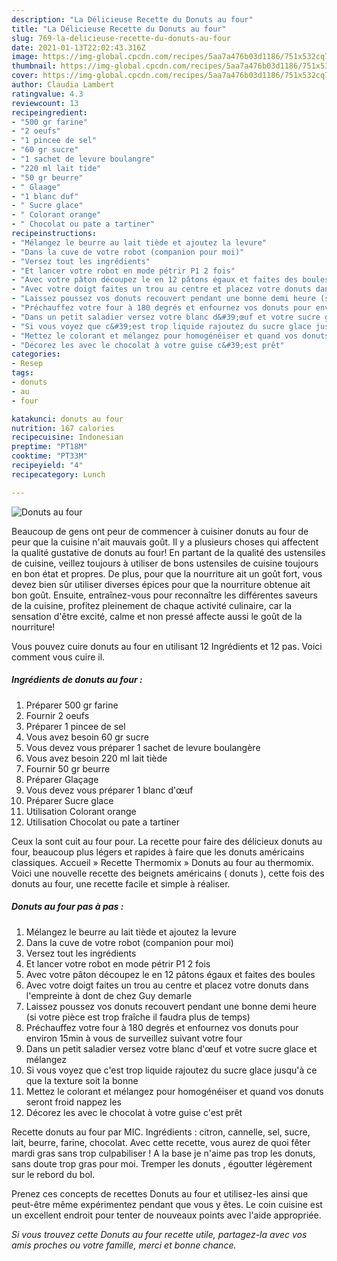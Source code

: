 ```yaml
---
description: "La Délicieuse Recette du Donuts au four"
title: "La Délicieuse Recette du Donuts au four"
slug: 769-la-delicieuse-recette-du-donuts-au-four
date: 2021-01-13T22:02:43.316Z
image: https://img-global.cpcdn.com/recipes/5aa7a476b03d1186/751x532cq70/donuts-au-four-photo-principale-de-la-recette.jpg
thumbnail: https://img-global.cpcdn.com/recipes/5aa7a476b03d1186/751x532cq70/donuts-au-four-photo-principale-de-la-recette.jpg
cover: https://img-global.cpcdn.com/recipes/5aa7a476b03d1186/751x532cq70/donuts-au-four-photo-principale-de-la-recette.jpg
author: Claudia Lambert
ratingvalue: 4.3
reviewcount: 13
recipeingredient:
- "500 gr farine"
- "2 oeufs"
- "1 pincee de sel"
- "60 gr sucre"
- "1 sachet de levure boulangre"
- "220 ml lait tide"
- "50 gr beurre"
- " Glaage"
- "1 blanc duf"
- " Sucre glace"
- " Colorant orange"
- " Chocolat ou pate a tartiner"
recipeinstructions:
- "Mélangez le beurre au lait tiède et ajoutez la levure"
- "Dans la cuve de votre robot (companion pour moi)"
- "Versez tout les ingrédients"
- "Et lancer votre robot en mode pétrir P1 2 fois"
- "Avec votre pâton découpez le en 12 pâtons égaux et faites des boules"
- "Avec votre doigt faites un trou au centre et placez votre donuts dans l&#39;empreinte à dont de chez Guy demarle"
- "Laissez poussez vos donuts recouvert pendant une bonne demi heure (si votre pièce est trop fraîche il faudra plus de temps)"
- "Préchauffez votre four à 180 degrés et enfournez vos donuts pour environ 15min à vous de surveillez suivant votre four"
- "Dans un petit saladier versez votre blanc d&#39;œuf et votre sucre glace et mélangez"
- "Si vous voyez que c&#39;est trop liquide rajoutez du sucre glace jusqu&#39;à ce que la texture soit la bonne"
- "Mettez le colorant et mélangez pour homogénéiser et quand vos donuts seront froid nappez les"
- "Décorez les avec le chocolat à votre guise c&#39;est prêt"
categories:
- Resep
tags:
- donuts
- au
- four

katakunci: donuts au four 
nutrition: 167 calories
recipecuisine: Indonesian
preptime: "PT18M"
cooktime: "PT33M"
recipeyield: "4"
recipecategory: Lunch

---
```



![Donuts au four](https://img-global.cpcdn.com/recipes/5aa7a476b03d1186/751x532cq70/donuts-au-four-photo-principale-de-la-recette.jpg)

Beaucoup de gens ont peur de commencer à cuisiner donuts au four de peur que la cuisine n'ait mauvais goût. Il y a plusieurs choses qui affectent la qualité gustative de donuts au four! En partant de la qualité des ustensiles de cuisine, veillez toujours à utiliser de bons ustensiles de cuisine toujours en bon état et propres. De plus, pour que la nourriture ait un goût fort, vous devez bien sûr utiliser diverses épices pour que la nourriture obtenue ait bon goût. Ensuite, entraînez-vous pour reconnaître les différentes saveurs de la cuisine, profitez pleinement de chaque activité culinaire, car la sensation d'être excité, calme et non pressé affecte aussi le goût de la nourriture!

<!--inarticleads1-->

Vous pouvez cuire donuts au four en utilisant 12 Ingrédients et 12 pas. Voici comment vous cuire il.

##### Ingrédients de donuts au four :

1. Préparer 500 gr farine
1. Fournir 2 oeufs
1. Préparer 1 pincee de sel
1. Vous avez besoin 60 gr sucre
1. Vous devez vous préparer 1 sachet de levure boulangère
1. Vous avez besoin 220 ml lait tiède
1. Fournir 50 gr beurre
1. Préparer  Glaçage
1. Vous devez vous préparer 1 blanc d&#39;œuf
1. Préparer  Sucre glace
1. Utilisation  Colorant orange
1. Utilisation  Chocolat ou pate a tartiner


Ceux la sont cuit au four pour. La recette pour faire des délicieux donuts au four, beaucoup plus légers et rapides à faire que les donuts américains classiques. Accueil » Recette Thermomix » Donuts au four au thermomix. Voici une nouvelle recette des beignets américains ( donuts ), cette fois des donuts au four, une recette facile et simple à réaliser. 

<!--inarticleads2-->

##### Donuts au four pas à pas :

1. Mélangez le beurre au lait tiède et ajoutez la levure
1. Dans la cuve de votre robot (companion pour moi)
1. Versez tout les ingrédients
1. Et lancer votre robot en mode pétrir P1 2 fois
1. Avec votre pâton découpez le en 12 pâtons égaux et faites des boules
1. Avec votre doigt faites un trou au centre et placez votre donuts dans l&#39;empreinte à dont de chez Guy demarle
1. Laissez poussez vos donuts recouvert pendant une bonne demi heure (si votre pièce est trop fraîche il faudra plus de temps)
1. Préchauffez votre four à 180 degrés et enfournez vos donuts pour environ 15min à vous de surveillez suivant votre four
1. Dans un petit saladier versez votre blanc d&#39;œuf et votre sucre glace et mélangez
1. Si vous voyez que c&#39;est trop liquide rajoutez du sucre glace jusqu&#39;à ce que la texture soit la bonne
1. Mettez le colorant et mélangez pour homogénéiser et quand vos donuts seront froid nappez les
1. Décorez les avec le chocolat à votre guise c&#39;est prêt


Recette donuts au four par MIC. Ingrédients : citron, cannelle, sel, sucre, lait, beurre, farine, chocolat. Avec cette recette, vous aurez de quoi fêter mardi gras sans trop culpabiliser ! A la base je n&#39;aime pas trop les donuts, sans doute trop gras pour moi. Tremper les donuts , égoutter légèrement sur le rebord du bol. 

<!--inarticleads1-->

<p>
Prenez ces concepts de recettes Donuts au four et utilisez-les ainsi que peut-être même expérimentez pendant que vous y êtes. Le coin cuisine est un excellent endroit pour tenter de nouveaux points avec l'aide appropriée.
</p>

<p>
<i>Si vous trouvez cette Donuts au four recette utile, partagez-la avec vos amis proches ou votre famille, merci et bonne chance.</i>
</p>
